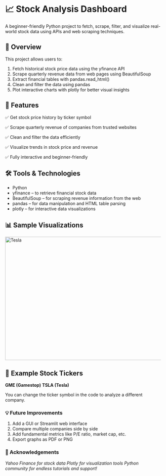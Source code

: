 # 📈 Stock Analysis Dashboard
A beginner-friendly Python project to fetch, scrape, filter, and visualize real-world stock data using APIs and web scraping techniques.

## 🚀 Overview
This project allows users to:

1. Fetch historical stock price data using the yfinance API
2. Scrape quarterly revenue data from web pages using BeautifulSoup
3. Extract financial tables with pandas.read_html()
4. Clean and filter the data using pandas
5. Plot interactive charts with plotly for better visual insights

## 📌 Features
✅ Get stock price history by ticker symbol

✅ Scrape quarterly revenue of companies from trusted websites

✅ Clean and filter the data efficiently

✅ Visualize trends in stock price and revenue

✅ Fully interactive and beginner-friendly

## 🛠️ Tools & Technologies
* Python
* yfinance – to retrieve financial stock data
* BeautifulSoup – for scraping revenue information from the web
* pandas – for data manipulation and HTML table parsing
* plotly – for interactive data visualizations

## 📊 Sample Visualizations
<img width="920" height="398" alt="Tesla" src="https://github.com/user-attachments/assets/e0da11f3-d5e3-46c2-8356-23d618d5737f" />

## 📌 Example Stock Tickers
**GME (Gamestop)**
**TSLA (Tesla)**

You can change the ticker symbol in the code to analyze a different company.

### 💡 Future Improvements
1. Add a GUI or Streamlit web interface
2. Compare multiple companies side by side
3. Add fundamental metrics like P/E ratio, market cap, etc.
4. Export graphs as PDF or PNG

### 🙌 Acknowledgements
*Yahoo Finance for stock data*
*Plotly for visualization tools*
*Python community for endless tutorials and support!*
